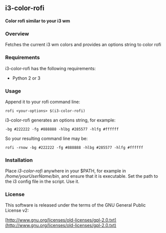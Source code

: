 ## i3-color-rofi

#### Color rofi similar to your i3 wm

### Overview

Fetches the current i3 wm colors and provides an options string to color rofi

### Requirements

i3-color-rofi has the following requirements:

- Python 2 or 3

### Usage

Append it to your rofi command line:

    rofi <your-options> $(i3-color-rofi)

i3-color-rofi generates an options string, for example:

    -bg #222222 -fg #888888 -hlbg #285577 -hlfg #ffffff

So your resulting command line may be:

    rofi -rnow -bg #222222 -fg #888888 -hlbg #285577 -hlfg #ffffff

### Installation

Place *i3-color-rofi* anywhere in your $PATH, for example in
*/home/yourUserName/bin*, and ensure that it is executable. Set the path
to the i3 config file in the script. Use it.

### License

This software is released under the terms of the
GNU General Public License v2:

[http://www.gnu.org/licenses/old-licenses/gpl-2.0.txt](http://www.gnu.org/licenses/old-licenses/gpl-2.0.txt)

